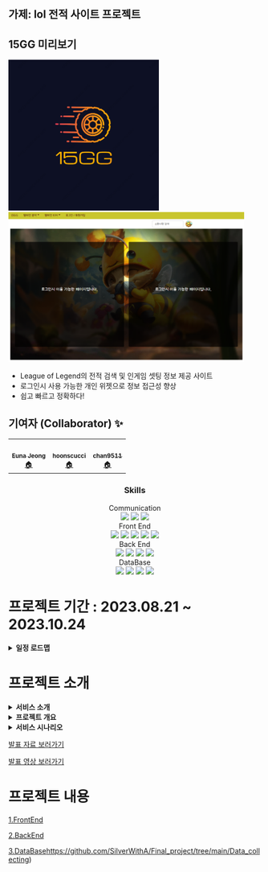 ## 가제: lol 전적 사이트 프로젝트

<h2> 15GG 미리보기 </h2>
<div>
<img src ="./IMG/15gg 로고.png" width="300px">
<img src ="./IMG/화면캡쳐.png" width="470px">
</div>
<div>
	<ul>
		<li>
			League of Legend의 전적 검색 및 인게임 셋팅 정보 제공 사이트
		</li>
		<li>
			로그인시 사용 가능한 개인 위젯으로 정보 접근성 향상
		</li>
		<li>
			쉽고 빠르고 정확하다!
		</li>
	</ul>
</div>

<h2>기여자 (Collaborator) ✨</h2>
<table align="center">
  <tr>
    <td align="center">
      <a href="https://github.com/SilverWithA">
        <img src="https://avatars.githubusercontent.com/u/92441328?v=4"width="100px;" alt=""/>
        <br />
        <sub>
          <b>Euna Jeong</b>
        </sub>
      </a>
      <br />
      <a href="https://github.com/SilverWithA" title="Code">🏠</a>
    </td>
    <td align="center">
      <a href="https://github.com/Hoonscucci">
        <img src="https://avatars.githubusercontent.com/u/132039559?v=4" width="100px;" alt=""/>
        <br />
        <sub>
          <b>hoonscucci</b>
        </sub>
      </a>
      <br/>
      <a href="https://github.com/Hoonscucci" title="Code">🏠</a>
    </td>
    <td align="center">
      <a href="https://github.com/chan9511">
        <img src="https://avatars.githubusercontent.com/u/131934006?v=4"width="100px;" alt=""/>
        <br />
        <sub>
          <b>chan9511</b>
        </sub>
      </a>
      <br />
      <a href="https://github.com/chan9511" title="Code">🏠</a>
    </td>
  </tr>
</table>




<div align=center><h3>Skills</h1></div>
<div align=center>
	<div align=center><a>Communication<a></div>
	<img src ="https://img.shields.io/badge/Slack-4A154B?style=flat&logo=slack&logoColor=white" />
	<img src ="https://img.shields.io/badge/GitHub-100000?style=flat&logo=github&logoColor=white" />
	<img src ="https://img.shields.io/badge/confluence-%23172BF4.svg?style=flat&logo=confluence&logoColor=white" />
	<div align=center><a>Front End<a></div>
	<img src="https://img.shields.io/badge/HTML5-E34F26?style=flat&logo=HTML5&logoColor=white" />
	<img src="https://img.shields.io/badge/CSS3-1572B6?style=flat&logo=CSS3&logoColor=white" />
	<img src ="https://img.shields.io/badge/npm-CB3837?style=flat&logo=npm&logoColor=white" />
	<img src ="https://img.shields.io/badge/JavaScript-F7DF1E?style=flate&logo=JavaScript&logoColor=white" />
	<img src ="https://img.shields.io/badge/React-20232A?style=flate&logo=react&logoColor=61DAFB" />
 	<div align=center><a>Back End<a></div>
	<img src ="https://img.shields.io/badge/Java-007396?style=flat&logo=Java&logoColor=white" />
	<img src ="https://img.shields.io/badge/Springboot-6DB33F?style=flat&logo=spring&logoColor=white" />
 	<img src ="https://img.shields.io/badge/Amazon_AWS-232F3E?style=flat&logo=amazon-aws&logoColor=white" />
 	<img src ="https://img.shields.io/badge/Postman-FF6C37?style=flat&logo=postman&logoColor=white" />
 	<div align=center><a>DataBase<a></div>
	<img src ="https://img.shields.io/badge/MySQL-00000F?style=flat&logo=mysql&logoColor=white" />
	<img src ="https://img.shields.io/badge/MongoDB-4EA94B?style=flat&logo=mongodb&logoColor=white" />
	<img src ="https://img.shields.io/badge/Python-3776AB?style=flat&logo=python&logoColor=white" />
	<img src ="https://img.shields.io/badge/Airflow-017CEE?style=flat&logo=Apache%20Airflow&logoColor=white" />
</div>

<h1>프로젝트 기간 : 2023.08.21 ~ 2023.10.24</h1>
<details>
	<summary><b>일정 로드맵</b></summary>
	  <div markdown="1">
		  <ul>
		<img src ="./IMG/로드맵.png">
		  </ul>
</div>
</details>

<h1>프로젝트 소개</h1>

<details>
	<summary><b>서비스 소개</b></summary>

* 대부분의 게이머들은 전적을 검색합니다. 
* 월간 최대 트래픽 3700만 규모인 전적검색 사이트도 존재하기 때문에 절대 무시할수 없는 수준이 되었습니다.
* 각각의 사이트마다 특징들이 있지만 공통적인 특징으로 데이터에 접근이 느리다는 단점이 존재 합니다.
* 이러한 타 사이트들의 단점을 보완하여 클릭수를 줄여 빠르고 원하는 데이터를 쉽게 접할 수 있는 전적검색 사이트를 만들었습니다.
</details>


	
<details>
	<summary><b>프로젝트 개요</b></summary>
	  <div markdown="1">
		  <br>
		  <ul>
		<img src ="./IMG/개요.png">
			  <li>
				실제 사용자의 불편함이 서비스 개요의 시발점이 되었습니다.
			  </li>
			  <li>
				게임 이용 초기 설정시 빠르고 정확한 데이터 전달이 프로젝트의 큰 레이아웃이 되었습니다.
			  </li>
		  </ul>
</div>
</details>

<details>
	<summary><b>서비스 시나리오</b></summary>
	  <div markdown="1">
		  <br>
		  <ul>
		<img src ="./IMG/서비스 시나리오.png">
			  <li>
				  기존 정보 제공 사이트의 경우 방대한 정보로 인하여 페이지 이동이 잦아 정보 확인에 불편함이 존재합니다.
			  </li>
			  <li>
				  이러한 불편함을 최소화 하고자 로그인시 개인 설정이 유지 가능한 위젯 페이지를 만들기로 하였습니다.
			  </li>
		  </ul>
</div>
</details>

[발표 자료 보러가기](./IMG/Final_Project_ppt_복사본.pdf)

[발표 영상 보러가기](https://www.youtube.com/watch?v=qtjvRxQwo7I)

<h1>프로젝트 내용</h1>

[1.FrontEnd](https://github.com/chan9511/front)

[2.BackEnd](https://github.com/Hoonscucci/FinalProjectBackEnd)

[3.DataBase](https://github.com/SilverWithA/Final_project/tree/main/Data_collecting)https://github.com/SilverWithA/Final_project/tree/main/Data_collecting)
